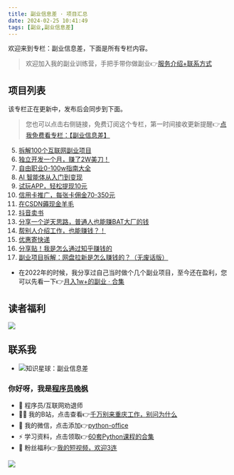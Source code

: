 ```yaml
---
title: 副业信息差 · 项目汇总
date: 2024-02-25 10:41:49
tags: [副业,副业信息差]
---
```


欢迎来到专栏：副业信息差，下面是所有专栏内容。

> 欢迎加入我的副业训练营，手把手带你做副业👉[服务介绍+联系方式](https://mp.weixin.qq.com/s/VLy8-N4TGaRMt04i39krXw)


<!-- more -->


## 项目列表

该专栏正在更新中，发布后会同步到下面。



> 您也可以点击右侧链接，免费订阅这个专栏，第一时间接收更新提醒👉[点我免费看专栏：【副业信息差】](https://mp.weixin.qq.com/mp/appmsgalbum?__biz=Mzk0MjYzNTI3MQ==&action=getalbum&album_id=3342868959406227458&scene=173&subscene=&sessionid=1708844295&enterid=0&from_msgid=2247483858&from_itemidx=1&count=3&nolastread=1#wechat_redirect)

5. [拆解100个互联网副业项目](https://mp.weixin.qq.com/s?__biz=MzI4MzE2Mzk1NA==&mid=2649308833&idx=2&sn=98eaadf8987af8ce19585c22247ad8ec&chksm=f39372fcc4e4fbea4f2c62b83f92cd3eed191393025f1594ea36cce52418a66410b012949c36&token=484930177&lang=zh_CN#rd)
5. [独立开发一个月，赚了2W美刀！](https://mp.weixin.qq.com/s/jQL-NAwoeDcp9ZSw4Dx8BA)
5. [自由职业0-100w指南大全](https://xiaobot.net/p/books?refer=ea6b3708-aa97-42db-bdc2-78e016055e5d)
6. [AI 智能体从入门到变现](https://mp.weixin.qq.com/s/B0osuWYIWv4TaErs4X8yyA)
2. [试玩APP，轻松提现10元](https://mp.weixin.qq.com/s/_USAKh9bOKNmNydzXaLi0Q)
2. [信用卡推广，每张卡佣金70-350元](https://mp.weixin.qq.com/s/cweKpHc1YgcriPBTqBBq8A)
3. [在CSDN薅现金羊毛](https://mp.weixin.qq.com/s/E4cjdDGFKDWeO0yduRrFXQ)
3. [抖音卖书](https://mp.weixin.qq.com/s/_dhpvKbZEcs5jgKOYpOLzA)
3. [分享一个逆天思路，普通人也能赚BAT大厂的钱](https://mp.weixin.qq.com/s/0H72LSANp5lgVUMbRaD6Ug)
4. [帮别人介绍工作，也能赚钱？！](https://mp.weixin.qq.com/s/n9PygJqd6jKr4MI8l84Etw)
4. [优惠寄快递](https://mp.weixin.qq.com/s/haOXvoQ5EA9BVzdTcu123w)
4. [分享贴！我是怎么通过知乎赚钱的](https://mp.weixin.qq.com/s/ja6mzj05M3xRxa-yn7sS7g)
4. [副业项目拆解：网盘拉新是怎么赚钱的？（无废话版）](https://mp.weixin.qq.com/s/XCxepePiDUl1MJOsNomfcQ)

- 在2022年的时候，我分享过自己当时做个几个副业项目，至今还在盈利，您可以先看一下👉[月入1w+的副业 · 合集](https://mp.weixin.qq.com/mp/appmsgalbum?__biz=Mzk0MjYzNTI3MQ==&action=getalbum&album_id=3342868959406227458&scene=173&subscene=&sessionid=1708844295&enterid=0&from_msgid=2247483858&from_itemidx=1&count=3&nolastread=1#wechat_redirect)


## 读者福利

![](https://cos.python-office.com/ads/fuli/all-1.jpg)


## 联系我


- ![知识星球：副业信息差](https://ads-1300615378.cos.ap-guangzhou.myqcloud.com/%E7%9F%A5%E8%AF%86%E6%98%9F%E7%90%83%2F%E5%89%AF%E4%B8%9A%E4%BF%A1%E6%81%AF%E5%B7%AE.jpg)

### 你好呀，我是[程序员晚枫](http://www.python4office.cn/wechat-qrcode/)
- 🐧 程序员/互联网劝退师
- 👨‍💻 我的B站，点击查看👉[千万别来重庆工作，别问为什么](https://www.bilibili.com/video/BV1aD4y1N7ai)
- 💬 我的微信，点击添加👉[python-office](https://cos.python-office.com/wechat/qr-code.jpg)
- ⚡ 学习资料，点击领取👉[60套Python课程的合集](http://www.python4office.cn/vedio-course/)
- 🎁 粉丝福利👉[我的短视频，欢迎3连](https://space.bilibili.com/1989702333)

![](https://cos.python-office.com/wechat/qr-code.jpg)